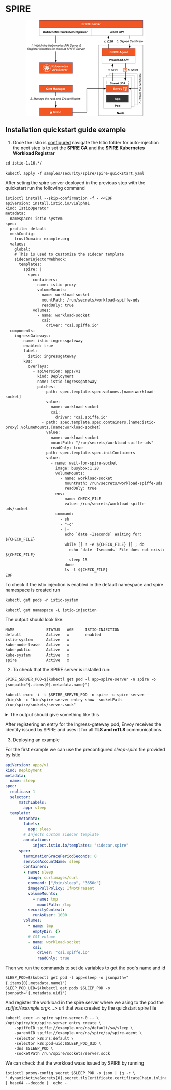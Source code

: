 # SPIRE 

<div align="center">
<img src="https://github.com/10alejospain/istio-notes/blob/main/images/spire-and-cert-manager.svg" alt="image by tetrate.io" width="auto" height="300">
</div>

## Installation quickstart guide example

1. Once the istio is [configured](https://github.com/10alejospain/istio-notes/blob/main/pages/instalation.md) navigate the Istio folder for auto-injection the next step is to set the __SPIRE CA__ and the __SPIRE Kubernetes Workload Registrar__

```shell
cd istio-1.16.*/

kubectl apply -f samples/security/spire/spire-quickstart.yaml
```

After seting the spire server deployed in the previous step with the quickstart run the following command 

```shell
istioctl install --skip-confirmation -f - <<EOF
apiVersion: install.istio.io/v1alpha1
kind: IstioOperator
metadata:
  namespace: istio-system
spec:
  profile: default
  meshConfig:
    trustDomain: example.org
  values:
    global:
    # This is used to customize the sidecar template
    sidecarInjectorWebhook:
      templates:
        spire: |
          spec:
            containers:
            - name: istio-proxy
              volumeMounts:
              - name: workload-socket
                mountPath: /run/secrets/workload-spiffe-uds
                readOnly: true
            volumes:
              - name: workload-socket
                csi:
                  driver: "csi.spiffe.io"
  components:
    ingressGateways:
      - name: istio-ingressgateway
        enabled: true
        label:
          istio: ingressgateway
        k8s:
          overlays:
            - apiVersion: apps/v1
              kind: Deployment
              name: istio-ingressgateway
              patches:
                - path: spec.template.spec.volumes.[name:workload-socket]
                  value:
                    name: workload-socket
                    csi:
                      driver: "csi.spiffe.io"
                - path: spec.template.spec.containers.[name:istio-proxy].volumeMounts.[name:workload-socket]
                  value:
                    name: workload-socket
                    mountPath: "/run/secrets/workload-spiffe-uds"
                    readOnly: true
                - path: spec.template.spec.initContainers
                  value:
                    - name: wait-for-spire-socket
                      image: busybox:1.28
                      volumeMounts:
                        - name: workload-socket
                          mountPath: /run/secrets/workload-spiffe-uds
                          readOnly: true
                      env:
                        - name: CHECK_FILE
                          value: /run/secrets/workload-spiffe-uds/socket
                      command:
                        - sh
                        - "-c"
                        - |-
                          echo `date -Iseconds` Waiting for: ${CHECK_FILE}
                          while [[ ! -e ${CHECK_FILE} ]] ; do
                            echo `date -Iseconds` File does not exist: ${CHECK_FILE}
                            sleep 15
                          done
                          ls -l ${CHECK_FILE}
EOF
```

To check if the istio injection is enabled in the default namespace and spire namespace is created run

```shell 
kubectl get pods -n istio-system

kubectl get namespace -L istio-injection
```

The output should look like:

```console
NAME              STATUS   AGE     ISTIO-INJECTION
default           Active   x       enabled
istio-system      Active   x   
kube-node-lease   Active   x     
kube-public       Active   x     
kube-system       Active   x 
spire             Active   x
```

2. To check that the SPIRE server is installed run:

```
SPIRE_SERVER_POD=$(kubectl get pod -l app=spire-server -n spire -o jsonpath="{.items[0].metadata.name}")

kubectl exec -i -t $SPIRE_SERVER_POD -n spire -c spire-server -- /bin/sh -c "bin/spire-server entry show -socketPath /run/spire/sockets/server.sock"
```

<details><summary>The output should give something like this</summary>

```console

Entry ID         : 64d7f17d-a9a7-46b3-b27d-ff48623d8d54
SPIFFE ID        : spiffe://example.org/k8s-workload-registrar/demo-cluster/node/docker-desktop
Parent ID        : spiffe://example.org/spire/server
Revision         : 0
TTL              : default
Selector         : k8s_psat:agent_node_uid:e4d5a8fd-079d-4f2a-826a-459eb81c3a1f
Selector         : k8s_psat:cluster:demo-cluster

Entry ID         : bc568e88-c161-4a80-bd77-d0640d8739f6
SPIFFE ID        : spiffe://example.org/ns/istio-system/sa/istio-egressgateway-service-account
Parent ID        : spiffe://example.org/k8s-workload-registrar/demo-cluster/node/docker-desktop
Revision         : 1
TTL              : default
Selector         : k8s:node-name:docker-desktop
Selector         : k8s:ns:istio-system
Selector         : k8s:pod-uid:163e1795-4489-4aeb-b24e-2bd1df76d986
DNS name         : istio-egressgateway-76f4cfc696-zk79x
DNS name         : istio-egressgateway.istio-system.svc

Entry ID         : 3857ac7b-eb02-4500-a916-5cfe2a180e1e
SPIFFE ID        : spiffe://example.org/ns/istio-system/sa/istio-ingressgateway-service-account
Parent ID        : spiffe://example.org/k8s-workload-registrar/demo-cluster/node/docker-desktop
Revision         : 1
TTL              : default
Selector         : k8s:node-name:docker-desktop
Selector         : k8s:ns:istio-system
Selector         : k8s:pod-uid:c3c2e282-cc13-4dd8-a687-7ddbd2743a27
DNS name         : istio-ingressgateway-69db67f844-hr28q
DNS name         : istio-ingressgateway.istio-system.svc

Entry ID         : 6981b604-3d55-43f3-9da1-bd7566b5b16c
SPIFFE ID        : spiffe://example.org/ns/istio-system/sa/istiod
Parent ID        : spiffe://example.org/k8s-workload-registrar/demo-cluster/node/docker-desktop
Revision         : 1
TTL              : default
Selector         : k8s:node-name:docker-desktop
Selector         : k8s:ns:istio-system
Selector         : k8s:pod-uid:a77657f5-74f4-4ab9-ad88-91f9a9425e5a
DNS name         : istiod-5766658d88-7rzkj
DNS name         : istiod.istio-system.svc

Entry ID         : 031f3701-b432-4788-bff7-85beda37be2f
SPIFFE ID        : spiffe://example.org/ns/spire/sa/spire-agent
Parent ID        : spiffe://example.org/k8s-workload-registrar/demo-cluster/node/docker-desktop
Revision         : 0
TTL              : default
Selector         : k8s:node-name:docker-desktop
Selector         : k8s:ns:spire
Selector         : k8s:pod-uid:83960f6a-42e7-452d-84f6-64e4f90706fc
DNS name         : spire-agent-x7nqf

Entry ID         : 4bd0e8e0-1565-4910-bc40-9125a6514640
SPIFFE ID        : spiffe://example.org/ns/spire/sa/spire-server
Parent ID        : spiffe://example.org/k8s-workload-registrar/demo-cluster/node/docker-desktop
Revision         : 1
TTL              : default
Selector         : k8s:node-name:docker-desktop
Selector         : k8s:ns:spire
Selector         : k8s:pod-uid:43660165-a85b-4479-8a93-4c8972d8e612
DNS name         : spire-server-0
DNS name         : spire-server.spire.svc

```
  
</details>

After registering an entry for the Ingress-gateway pod, Envoy receives the identity issued by SPIRE and uses it for all __TLS and mTLS__ communications.

3. Deploying an example 

For the first example we can use the preconfigured _sleep-spire_ file provided by Istio

```yaml
apiVersion: apps/v1
kind: Deployment
metadata:
  name: sleep
spec:
  replicas: 1
  selector:
      matchLabels:
        app: sleep
  template:
      metadata:
        labels:
          app: sleep
        # Injects custom sidecar template
        annotations:
            inject.istio.io/templates: "sidecar,spire"
      spec:
        terminationGracePeriodSeconds: 0
        serviceAccountName: sleep
        containers:
        - name: sleep
          image: curlimages/curl
          command: ["/bin/sleep", "3650d"]
          imagePullPolicy: IfNotPresent
          volumeMounts:
            - name: tmp
              mountPath: /tmp
          securityContext:
            runAsUser: 1000
        volumes:
          - name: tmp
            emptyDir: {}
          # CSI volume
          - name: workload-socket
            csi:
              driver: "csi.spiffe.io"
              readOnly: true
```
Then we run the commands to set de variables to get the pod's name and id

```shell
SLEEP_POD=$(kubectl get pod -l app=sleep -o jsonpath="{.items[0].metadata.name}")
SLEEP_POD_UID=$(kubectl get pods $SLEEP_POD -o jsonpath='{.metadata.uid}')
```

And register the workload in the spire server where we asing to the pod the _spiffe://example.org<...>_ url that was created by the quickstart spire file

```shell
kubectl exec -n spire spire-server-0 -- \
/opt/spire/bin/spire-server entry create \
    -spiffeID spiffe://example.org/ns/default/sa/sleep \
    -parentID spiffe://example.org/ns/spire/sa/spire-agent \
    -selector k8s:ns:default \
    -selector k8s:pod-uid:$SLEEP_POD_UID \
    -dns $SLEEP_POD \
    -socketPath /run/spire/sockets/server.sock
```
We can check that the workload waas issued by SPIRE by running 

```shell
istioctl proxy-config secret $SLEEP_POD -o json | jq -r \
'.dynamicActiveSecrets[0].secret.tlsCertificate.certificateChain.inlineBytes' | base64 --decode |  echo -
```
